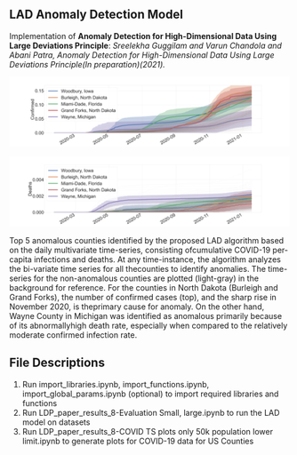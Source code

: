 ## LAD Anomaly Detection Model

Implementation of **Anomaly Detection for High-Dimensional Data Using Large Deviations Principle**: _Sreelekha Guggilam and Varun Chandola and Abani Patra, Anomaly Detection for High-Dimensional Data Using Large Deviations Principle(In preparation)(2021)._


![Image](https://github.com/sreelekh/LAD/blob/gh-pages/Confirmed_total_full_history_combined_top_10_per_capita.png)

![Image](https://github.com/sreelekh/LAD/blob/gh-pages/Deaths_total_full_history_combined_top_10_per_capita.png)

Top 5 anomalous counties identified by the proposed LAD algorithm based on the daily multivariate time-series, consisting ofcumulative COVID-19 per-capita infections and deaths. At any time-instance, the algorithm analyzes the bi-variate time series for all thecounties to identify anomalies. The time-series for the non-anomalous counties are plotted (light-gray) in the background for reference. For the counties in North Dakota (Burleigh and Grand Forks), the number of confirmed cases (top), and the sharp rise in November 2020, is theprimary cause for anomaly. On the other hand, Wayne County in Michigan was identified as anomalous primarily because of its abnormallyhigh death rate, especially when compared to the relatively moderate confirmed infection rate.


## File Descriptions
1. Run import_libraries.ipynb, import_functions.ipynb, import_global_params.ipynb (optional) to import required libraries and functions
4. Run LDP_paper_results_8-Evaluation Small, large.ipynb to run the LAD model on datasets
5. Run LDP_paper_results_8-COVID TS plots only 50k population lower limit.ipynb to generate plots for COVID-19 data for US Counties
